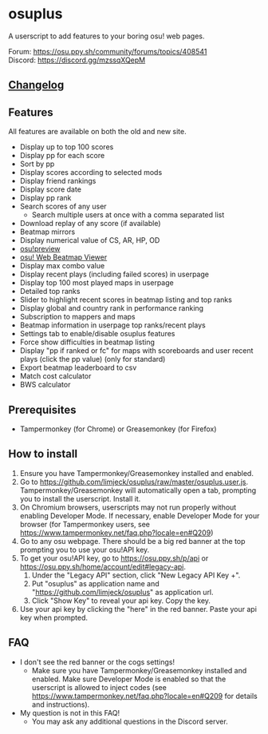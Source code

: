 # osuplus

A userscript to add features to your boring osu! web pages.

Forum: https://osu.ppy.sh/community/forums/topics/408541 \
Discord: https://discord.gg/mzssqXQepM

## [Changelog](CHANGELOG.md)

## Features
All features are available on both the old and new site.
- Display up to top 100 scores
- Display pp for each score
- Sort by pp
- Display scores according to selected mods
- Display friend rankings
- Display score date
- Display pp rank
- Search scores of any user
  - Search multiple users at once with a comma separated list
- Download replay of any score (if available)
- Beatmap mirrors
- Display numerical value of CS, AR, HP, OD
- [osu!preview](https://osu.ppy.sh/forum/t/383371)
- [osu! Web Beatmap Viewer](https://github.com/FukutoTojido/beatmap-viewer-web)
- Display max combo value
- Display recent plays (including failed scores) in userpage
- Display top 100 most played maps in userpage
- Detailed top ranks
- Slider to highlight recent scores in beatmap listing and top ranks
- Display global and country rank in performance ranking
- Subscription to mappers and maps
- Beatmap information in userpage top ranks/recent plays
- Settings tab to enable/disable osuplus features
- Force show difficulties in beatmap listing
- Display "pp if ranked or fc" for maps with scoreboards and user recent plays (click the pp value) (only for standard)
- Export beatmap leaderboard to csv
- Match cost calculator
- BWS calculator

## Prerequisites
- Tampermonkey (for Chrome) or Greasemonkey (for Firefox)

## How to install
1. Ensure you have Tampermonkey/Greasemonkey installed and enabled. 
1. Go to https://github.com/limjeck/osuplus/raw/master/osuplus.user.js. Tampermonkey/Greasemonkey will automatically open a tab, prompting you to install the userscript. Install it.
1. On Chromium browsers, userscripts may not run properly without enabling Developer Mode. If necessary, enable Developer Mode for your browser (for Tampermonkey users, see https://www.tampermonkey.net/faq.php?locale=en#Q209)
1. Go to any osu webpage. There should be a big red banner at the top prompting you to use your osu!API key.
1. To get your osu!API key, go to https://osu.ppy.sh/p/api or https://osu.ppy.sh/home/account/edit#legacy-api.
   1. Under the "Legacy API" section, click "New Legacy API Key +".
   1. Put "osuplus" as application name and "https://github.com/limjeck/osuplus" as application url.
   1. Click "Show Key" to reveal your api key. Copy the key.
1. Use your api key by clicking the "here" in the red banner. Paste your api key when prompted.

## FAQ
- I don't see the red banner or the cogs settings!
  - Make sure you have Tampermonkey/Greasemonkey installed and enabled. Make sure Developer Mode is enabled so that the userscript is allowed to inject codes (see https://www.tampermonkey.net/faq.php?locale=en#Q209 for details and instructions).
- My question is not in this FAQ!
  - You may ask any additional questions in the Discord server.
